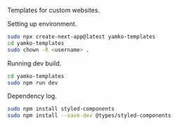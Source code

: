 Templates for custom websites.

Setting up environment.

```bash
sudo npx create-next-app@latest yamko-templates
cd yamko-templates
sudo chown -R <username> .
```

Running dev build.

```bash
cd yamko-templates
sudo npm run dev
```

Dependency log.

```bash
sudo npm install styled-components
sudo npm install --save-dev @types/styled-components
```